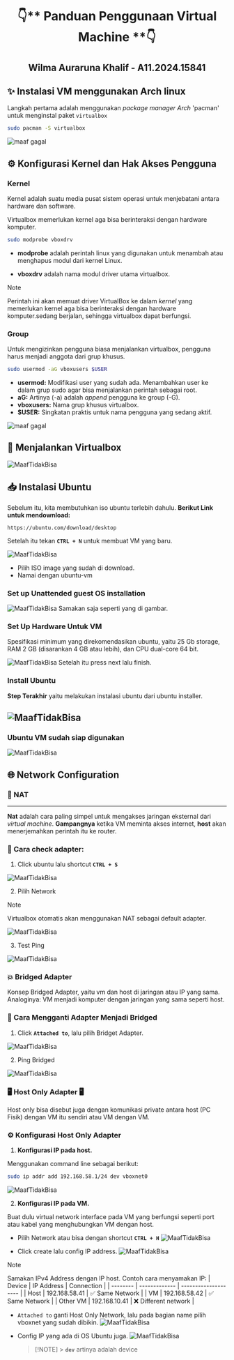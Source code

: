 <div align='center'>

# 👇** Panduan Penggunaan Virtual Machine **👇

## **Wilma Auraruna Khalif - A11.2024.15841**

</div>

## ✨ Instalasi VM menggunakan Arch linux

Langkah pertama adalah menggunakan _package manager Arch_ 'pacman' untuk menginstal paket `virtualbox`

```bash
sudo pacman -S virtualbox
```

![maaf gagal](./img/installing.png)

## ⚙️ Konfigurasi Kernel dan Hak Akses Pengguna

### Kernel

Kernel adalah suatu media pusat sistem operasi untuk menjebatani antara hardware dan software.

Virtualbox memerlukan kernel aga bisa berinteraksi dengan hardware komputer.

```bash
sudo modprobe vboxdrv
```

- **modprobe** adalah perintah linux yang digunakan untuk menambah atau menghapus modul dari kernel Linux.

- **vboxdrv** adalah nama modul driver utama virtualbox.

> [!NOTE]
> Perintah ini akan memuat driver VirtualBox ke dalam _kernel_ yang memerlukan kernel aga bisa berinteraksi dengan hardware komputer.sedang berjalan, sehingga virtualbox dapat berfungsi.

### Group

Untuk mengizinkan pengguna biasa menjalankan virtualbox, pengguna harus menjadi anggota dari grup khusus.

```bash
sudo usermod -aG vboxusers $USER
```

- **usermod:** Modifikasi user yang sudah ada. Menambahkan user ke dalam grup sudo agar bisa menjalankan perintah sebagai root.
- **aG:** Artinya (-a) adalah _append_ pengguna ke group (-G).
- **vboxusers:** Nama grup khusus virtualbox.
- **$USER:** Singkatan praktis untuk nama pengguna yang sedang aktif.

![maaf gagal](./img/kernelDanGroup.png)

## 🚀 Menjalankan Virtualbox

![MaafTidakBisa](./img/openVirtual.png)

## 📥 Instalasi Ubuntu

Sebelum itu, kita membutuhkan iso ubuntu terlebih dahulu. **Berikut Link untuk mendownload:**

```link
https://ubuntu.com/download/desktop
```

Setelah itu tekan **`CTRL + N`** untuk membuat VM yang baru.

![MaafTidakBisa](./img/memilihIso.png)

- Pilih ISO image yang sudah di download.
- Namai dengan ubuntu-vm

### Set up Unattended guest OS installation

![MaafTidakBisa](./img/setUp.png)
Samakan saja seperti yang di gambar.

### Set Up Hardware Untuk VM

Spesifikasi minimum yang direkomendasikan ubuntu, yaitu 25 Gb storage, RAM 2 GB (disarankan 4 GB atau lebih), dan CPU dual-core 64 bit.

![MaafTidakBisa](./img/hardware2.png)
Setelah itu press next lalu finish.

### Install Ubuntu

**Step Terakhir** yaitu melakukan instalasi ubuntu dari ubuntu installer.

## ![MaafTidakBisa](./img/installUbuntu.png)

### Ubuntu VM sudah siap digunakan

![MaafTidakBisa](./img/openUbuntu2.png)

## 🌐 Network Configuration

### 🔌 NAT

---

**Nat** adalah cara paling simpel untuk mengakses jaringan eksternal dari _virtual machine_. **Gampangnya** ketika VM meminta akses internet, **host** akan menerjemahkan perintah itu ke router.

### 🔎 Cara check adapter:

1. Click ubuntu lalu shortcut **`CTRL + S`**

![MaafTidakBisa](./img/machines.png)

2. Pilih Network

> [!NOTE]
> Virtualbox otomatis akan menggunakan NAT sebagai default adapter.

![MaafTidakBisa](./img/nat.png)

3. Test Ping

![MaafTidakBisa](./img/natPing.png)

### 💥 Bridged Adapter

Konsep Bridged Adapter, yaitu vm dan host di jaringan atau IP yang sama. Analoginya: VM menjadi komputer dengan jaringan yang sama seperti host.

### 🔎︎ Cara Mengganti Adapter Menjadi Bridged

1. Click **`Attached to`**, lalu pilih Bridget Adapter.

![MaafTidakBisa](./img/brdiget.png)

2. Ping Bridged

![MaafTidakBisa](./img/bridgetPing2.png)

### 🖥️ Host Only Adapter 🖥️

Host only bisa disebut juga dengan komunikasi private antara host (PC Fisik) dengan VM itu sendiri atau VM dengan VM.

### ⚙️ Konfigurasi Host Only Adapter

1. **Konfigurasi IP pada host.**

Menggunakan command line sebagai berikut:

```bash
sudo ip addr add 192.168.58.1/24 dev vboxnet0
```

![MaafTidakBisa](./img/ipHost.png)

2. **Konfigurasi IP pada VM.**

Buat dulu virtual network interface pada VM yang berfungsi seperti port atau kabel yang menghubungkan VM dengan host.

- Pilih Network atau bisa dengan shortcut **`CTRL + H`**
  ![MaafTidakBisa](./img/membuatHostOnly.png)

- Click create lalu config IP address.
  ![MaafTidakBisa](./img/virtualInterfaceConf.png)

> [!NOTE]
> Samakan IPv4 Address dengan IP host.
> Contoh cara menyamakan IP:
> | Device | IP Address | Connection |
> | -------- | ------------- | -------------------- |
> | Host | 192.168.58.41 | ✅ Same Network |
> | VM | 192.168.58.42 | ✅ Same Network |
> | Other VM | 192.168.10.41 | ❌ Different network |

- `Attached to` ganti Host Only Network, lalu pada bagian name pilih vboxnet yang sudah dibikin.
  ![MaafTidakBisa](./img/nameHostonly.png)

- Config IP yang ada di OS Ubuntu juga.
  ![MaafTidakBisa](./img/addIpVm.png)

  > [!NOTE] >
  > **`dev`** artinya adalah device
